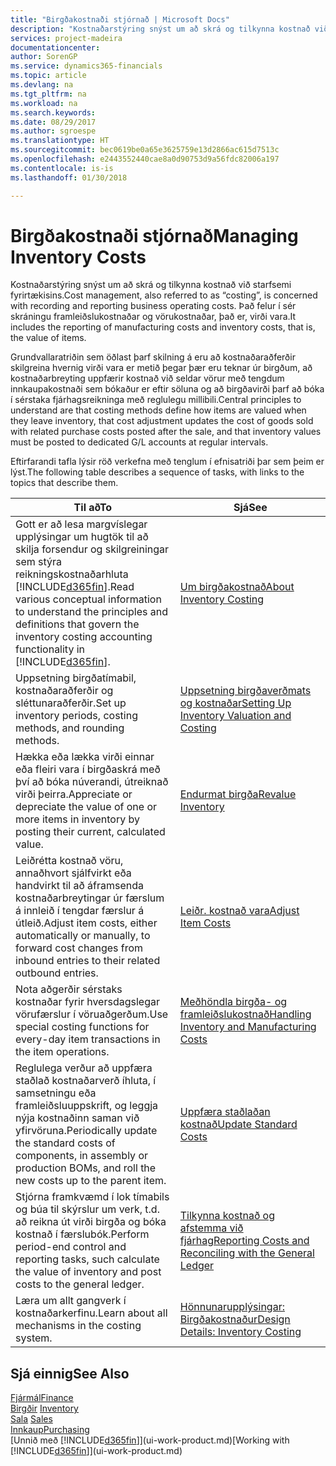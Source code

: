 ```yaml
---
title: "Birgðakostnaði stjórnað | Microsoft Docs"
description: "Kostnaðarstýring snýst um að skrá og tilkynna kostnað við starfsemi fyrirtækisins. Það felur í sér skráningu framleiðslukostnaðar og vörukostnaðar, það er, virði vara."
services: project-madeira
documentationcenter: 
author: SorenGP
ms.service: dynamics365-financials
ms.topic: article
ms.devlang: na
ms.tgt_pltfrm: na
ms.workload: na
ms.search.keywords: 
ms.date: 08/29/2017
ms.author: sgroespe
ms.translationtype: HT
ms.sourcegitcommit: bec0619be0a65e3625759e13d2866ac615d7513c
ms.openlocfilehash: e2443552440cae8a0d90753d9a56fdc82006a197
ms.contentlocale: is-is
ms.lasthandoff: 01/30/2018

---
```

# <a name="managing-inventory-costs"></a><span data-ttu-id="905a9-104">Birgðakostnaði stjórnað</span><span class="sxs-lookup"><span data-stu-id="905a9-104">Managing Inventory Costs</span></span>
<span data-ttu-id="905a9-105">Kostnaðarstýring snýst um að skrá og tilkynna kostnað við starfsemi fyrirtækisins.</span><span class="sxs-lookup"><span data-stu-id="905a9-105">Cost management, also referred to as “costing”, is concerned with recording and reporting business operating costs.</span></span> <span data-ttu-id="905a9-106">Það felur í sér skráningu framleiðslukostnaðar og vörukostnaðar, það er, virði vara.</span><span class="sxs-lookup"><span data-stu-id="905a9-106">It includes the reporting of manufacturing costs and inventory costs, that is, the value of items.</span></span>   

<span data-ttu-id="905a9-107">Grundvallaratriðin sem öðlast þarf skilning á eru að kostnaðaraðferðir skilgreina hvernig virði vara er metið þegar þær eru teknar úr birgðum, að kostnaðarbreyting uppfærir kostnað við seldar vörur með tengdum innkaupakostnaði sem bókaður er eftir söluna og að birgðavirði þarf að bóka í sérstaka fjárhagsreikninga með reglulegu millibili.</span><span class="sxs-lookup"><span data-stu-id="905a9-107">Central principles to understand are that costing methods define how items are valued when they leave inventory, that cost adjustment updates the cost of goods sold with related purchase costs posted after the sale, and that inventory values must be posted to dedicated G/L accounts at regular intervals.</span></span>

<span data-ttu-id="905a9-108">Eftirfarandi tafla lýsir röð verkefna með tenglum í efnisatriði þar sem þeim er lýst.</span><span class="sxs-lookup"><span data-stu-id="905a9-108">The following table describes a sequence of tasks, with links to the topics that describe them.</span></span>

|<span data-ttu-id="905a9-109">**Til að**</span><span class="sxs-lookup"><span data-stu-id="905a9-109">**To**</span></span>|<span data-ttu-id="905a9-110">**Sjá**</span><span class="sxs-lookup"><span data-stu-id="905a9-110">**See**</span></span>|  
|------------|-------------|  
|<span data-ttu-id="905a9-111">Gott er að lesa margvíslegar upplýsingar um hugtök til að skilja forsendur og skilgreiningar sem stýra reikningskostnaðarhluta [!INCLUDE[d365fin](includes/d365fin_md.md)].</span><span class="sxs-lookup"><span data-stu-id="905a9-111">Read various conceptual information to understand the principles and definitions that govern the inventory costing accounting functionality in [!INCLUDE[d365fin](includes/d365fin_md.md)].</span></span>|[<span data-ttu-id="905a9-112">Um birgðakostnað</span><span class="sxs-lookup"><span data-stu-id="905a9-112">About Inventory Costing</span></span>](finance-learn-about-costing.md)|  
|<span data-ttu-id="905a9-113">Uppsetning birgðatímabil, kostnaðaraðferðir og sléttunaraðferðir.</span><span class="sxs-lookup"><span data-stu-id="905a9-113">Set up inventory periods, costing methods, and rounding methods.</span></span>|[<span data-ttu-id="905a9-114">Uppsetning birgðaverðmats og kostnaðar</span><span class="sxs-lookup"><span data-stu-id="905a9-114">Setting Up Inventory Valuation and Costing</span></span>](finance-set-up-inventory-valuation-and-costing.md)|
|<span data-ttu-id="905a9-115">Hækka eða lækka virði einnar eða fleiri vara í birgðaskrá með því að bóka núverandi, útreiknað virði þeirra.</span><span class="sxs-lookup"><span data-stu-id="905a9-115">Appreciate or depreciate the value of one or more items in inventory by posting their current, calculated value.</span></span>|[<span data-ttu-id="905a9-116">Endurmat birgða</span><span class="sxs-lookup"><span data-stu-id="905a9-116">Revalue Inventory</span></span>](inventory-how-revalue-inventory.md)|
|<span data-ttu-id="905a9-117">Leiðrétta kostnað vöru, annaðhvort sjálfvirkt eða handvirkt til að áframsenda kostnaðarbreytingar úr færslum á innleið í tengdar færslur á útleið.</span><span class="sxs-lookup"><span data-stu-id="905a9-117">Adjust item costs, either automatically or manually, to forward cost changes from inbound entries to their related outbound entries.</span></span>|[<span data-ttu-id="905a9-118">Leiðr. kostnað vara</span><span class="sxs-lookup"><span data-stu-id="905a9-118">Adjust Item Costs</span></span>](inventory-how-adjust-item-costs.md)|
|<span data-ttu-id="905a9-119">Nota aðgerðir sérstaks kostnaðar fyrir hversdagslegar vörufærslur í vöruaðgerðum.</span><span class="sxs-lookup"><span data-stu-id="905a9-119">Use special costing functions for every-day item transactions in the item operations.</span></span>|[<span data-ttu-id="905a9-120">Meðhöndla birgða- og framleiðslukostnað</span><span class="sxs-lookup"><span data-stu-id="905a9-120">Handling Inventory and Manufacturing Costs</span></span>](finance-handle-inventory-and-manufacturing-costs.md)|  
|<span data-ttu-id="905a9-121">Reglulega verður að uppfæra staðlað kostnaðarverð íhluta, í samsetningu eða framleiðsluuppskrift, og leggja nýja kostnaðinn saman við yfirvöruna.</span><span class="sxs-lookup"><span data-stu-id="905a9-121">Periodically update the standard costs of components, in assembly or production BOMs, and roll the new costs up to the parent item.</span></span>|[<span data-ttu-id="905a9-122">Uppfæra staðlaðan kostnað</span><span class="sxs-lookup"><span data-stu-id="905a9-122">Update Standard Costs</span></span>](finance-how-to-update-standard-costs.md)|
|<span data-ttu-id="905a9-123">Stjórna framkvæmd í lok tímabils og búa til skýrslur um verk, t.d. að reikna út virði birgða og bóka kostnað í færslubók.</span><span class="sxs-lookup"><span data-stu-id="905a9-123">Perform period-end control and reporting tasks, such calculate the value of inventory and post costs to the general ledger.</span></span>|[<span data-ttu-id="905a9-124">Tilkynna kostnað og afstemma við fjárhag</span><span class="sxs-lookup"><span data-stu-id="905a9-124">Reporting Costs and Reconciling with the General Ledger</span></span>](finance-report-costs-and-reconcile-with-the-general-ledger.md)|  
|<span data-ttu-id="905a9-125">Læra um allt gangverk í kostnaðarkerfinu.</span><span class="sxs-lookup"><span data-stu-id="905a9-125">Learn about all mechanisms in the costing system.</span></span>|[<span data-ttu-id="905a9-126">Hönnunarupplýsingar: Birgðakostnaður</span><span class="sxs-lookup"><span data-stu-id="905a9-126">Design Details: Inventory Costing</span></span>](design-details-inventory-costing.md)|  

## <a name="see-also"></a><span data-ttu-id="905a9-127">Sjá einnig</span><span class="sxs-lookup"><span data-stu-id="905a9-127">See Also</span></span>  
 [<span data-ttu-id="905a9-128">Fjármál</span><span class="sxs-lookup"><span data-stu-id="905a9-128">Finance</span></span>](finance.md)  
 <span data-ttu-id="905a9-129">[Birgðir](inventory-manage-inventory.md) </span><span class="sxs-lookup"><span data-stu-id="905a9-129">[Inventory](inventory-manage-inventory.md) </span></span>  
 <span data-ttu-id="905a9-130">[Sala](sales-manage-sales.md) </span><span class="sxs-lookup"><span data-stu-id="905a9-130">[Sales](sales-manage-sales.md) </span></span>  
 [<span data-ttu-id="905a9-131">Innkaup</span><span class="sxs-lookup"><span data-stu-id="905a9-131">Purchasing</span></span>](purchasing-manage-purchasing.md)  
 <span data-ttu-id="905a9-132">[Unnið með [!INCLUDE[d365fin](includes/d365fin_md.md)]](ui-work-product.md)</span><span class="sxs-lookup"><span data-stu-id="905a9-132">[Working with [!INCLUDE[d365fin](includes/d365fin_md.md)]](ui-work-product.md)</span></span>


